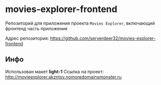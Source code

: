 # movies-explorer-frontend

Репозиторий для приложения проекта `Movies Explorer`, включающий фронтенд часть приложения
  
Адрес репозитория: https://github.com/serverdeer32/movies-explorer-frontend

## Инфо
Использован макет **light-1**
Ссылка на проект: http://movieexplorer.akzntsv.nomoredomainsmonster.ru  